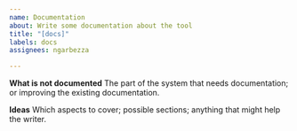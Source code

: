 ```yaml
---
name: Documentation
about: Write some documentation about the tool
title: "[docs]"
labels: docs
assignees: ngarbezza

---
```


**What is not documented**
The part of the system that needs documentation; or improving the existing documentation.

**Ideas**
Which aspects to cover; possible sections; anything that might help the writer.
